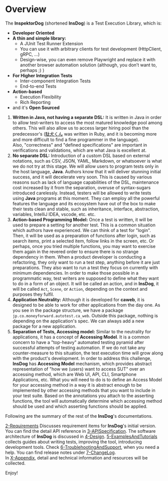 # Overview

The **InspektorDog** (shortened **InsDog**) is a Test Execution Library, which is:

* **Developer Oriented**
* **A thin and simple library:**
  * A JUnit Test Runner Extension
  * You can use it with arbitrary clients for test development (HttpClient, gRPC, …)
  * Design-wise, you can even remove Playwright and replace it with another browser automation solution (although, you don’t want to, perhaps ;) )
* **For Higher Integration Tests**
  * Inter-component Integration Tests
  * End-to-end Tests
* **Action-based**
  * Execution Flexibility
  * Rich Reporting
*  and it's **Open Sourced**



1. **Written in Java, not having a separate DSL:**
   It is written in Java in order to allow test-writers to access the most matured knowledge pool among others.
   This will also allow us to access larger hiring pool than the predecessor's ([駄犬くん](https://github.com/moneyforward/ca_web_e2e_test_d/tree/main/script/daken_kun) was written in Ruby, and it is becoming more and more difficult to find a fine programmer in the language).  
   Also, "correctness" and "defined specifications" are important in verifications and validations, which are what Java is excellent at.
2. **No separate DSL:**
   Introduction of a custom DSL based on external notations, such as CSV, JSON, YAML, Markdown, or whatsoever is what we do not try at this stage.
   We will allow users to program tests only in the host language, **Java**.
   Authors know that it will deliver stunning initial success, and it will decelerate very soon.
   This is caused by various reasons such as lack of language capabilities of the DSL, maintenance cost increased by it from the separation, overuse of syntax-sugars introduced carelessly.
Instead, testers will be allowed to write tests using **Java** programs at this moment.
They can employ all the powerful features the language and its ecosystem have out of the box to make their tests clean and stable, such as inheritance, interface, abstraction, variables, IntelliJ IDEA, vscode, etc. etc. 
3. **Action-based Programming Model:**
Once a test is written, it will be used to prepare a setting for another test.
This is a common situation which authors have experienced.
We can think of a test for "login".
Then, it will be used as a preparation of functions after login, such as search items, print a selected item, follow links in the screen, etc.
Or perhaps, once you tried multiple functions, you may want to exercise them again in the revered order to ensure there is no strange dependency in them.
When a product developer is conducting a refactoring, they only want to run a test step, anything before it are just preparations.
They also want to run a test they focus on currently with minimum dependencies.
In order to make those possible in a programmatic way, test writers are supposed to define what they want to do in a form of an object.
It will be called an action, and in **InsDog**, it will be called `Act`, `Scene`, or `Action`, depending on the context and purposes they fulfil.
4. **Application Neutrality:**
Although it is developed for **caweb**, it is designed to be able to work for other applications from the day one.
As you see in the package structure, we have a package `jp.co.moneyforward.autotest.ca_web`.
Outside this package, nothing is depending on the application's spec.
We can always add a new package for a new application.
5. **Separation of Tests, Accessing model:**
Similar to the neutrality for applications, it has a concept of **Accessing Model**.
It is a common concern to have a "top-heavy" automated testing pyramid after successful attempts of testing automation.
If we do not take any counter-measure to this situation, the test execution time will grow along with the product's development.
In order to address this challenge, **InsDog** has **Accessing Model** mechanism, which provides abstract representation of "how we (users) want to access SUT" over an accessing method, which are Web UI, API, CLI, Smartphone Applications, etc.
What you will need to do is to define an Access Model for your accessing method in a way it is abstract enough to be implemented by other accessing methods that you want to include in your test suite.
Based on the annotations you attach to the asserting functions, the tool will automatically determine which accessing method should be used and which asserting functions should be applied.

Following are the summary of the rest of the **InsDog**'s documentations.

[2-Requirements](../2-Requirements/index.md) Discusses requirement items for **InsDog**'s initial version.
You can find the detail API reference in [3-APISpecification](../3-APISpecification/index.md).
The software architecture of **InsDog** is discussed in [4-Design](../4-Design/index.md).
[5-ExamplesAndTutorials](../5-ExamplesAndTutorials/index.md) collects guides about writing tests, improving the tool, introducing development tools. 
Check [6-TroublehootingAndSupport](../7-TroubleshootingAndSupport/index.md), when you need a help.
You can find release notes under [7-ChangeLog](../7-ChangeLog/index.md).  
In [X-Appendix](../X-Appendix/index.md), detail and technical information and resources will be collected.

Enjoy!

